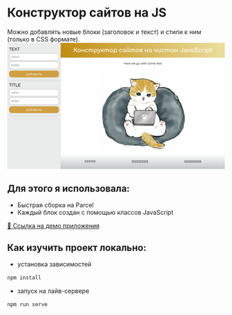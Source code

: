# Конструктор сайтов на JS

Можно добавлять новые блоки (заголовок и текст) и стили к ним (только в CSS формате).
<img width="532" alt="image" src="/src/assets/constructor-preview.png">

## Для этого я использовала:

-   Быстрая сборка на Parcel
-   Каждый блок создан с помощью классов JavaScript

[🔗 Ссылка на демо приложения]()

## Как изучить проект локально:

-   установка зависимостей

```js
npm install
```

-   запуск на лайв-сервере

```js
npm run serve
```
